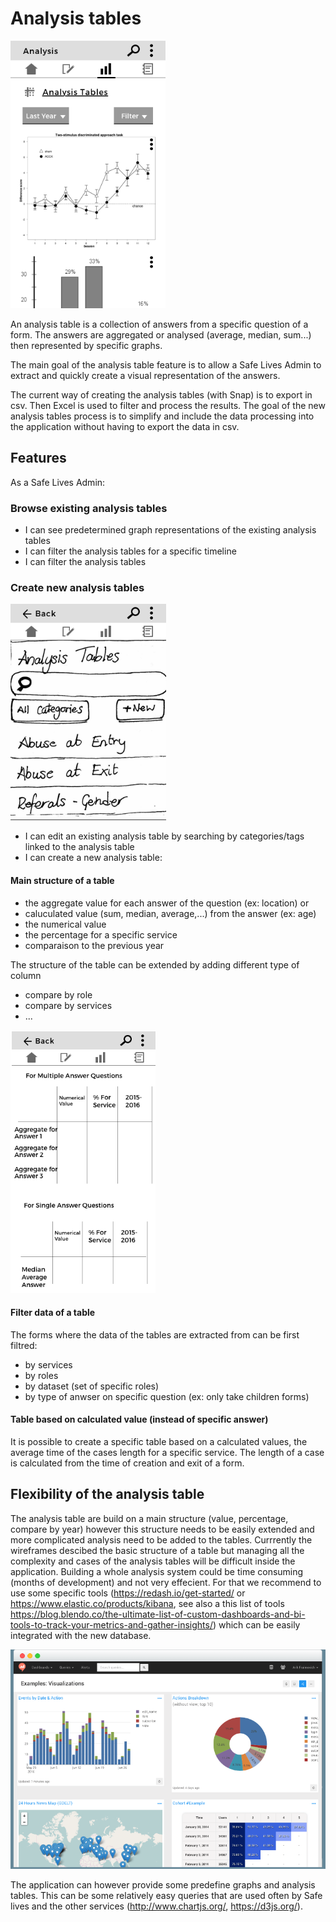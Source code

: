# Analysis tables

![analysis](../img/analysis.png)

An analysis table is a collection of answers from a specific question of a form.
The answers are aggregated or analysed (average, median, sum...) then represented by specific graphs.

The main goal of the analysis table feature is to allow a Safe Lives Admin to extract and quickly create a visual representation of the answers.

The current way of creating the analysis tables (with Snap) is to export in csv. Then Excel is used to filter and process the results. The goal of the new analysis tables process is to simplify and include the data processing into the application without having to export the data in csv.

## Features

As a Safe Lives Admin:

### Browse existing analysis tables

- I can see predetermined graph representations of the existing analysis tables
- I can filter the analysis tables for a specific timeline
- I can filter the analysis tables

### Create new analysis tables

![new analysis table](../img/analysis-create.png)

- I can edit an existing analysis table by searching by categories/tags linked to the analysis table
- I can create a new analysis table:

#### Main structure of a table

- the aggregate value for each answer of the question (ex: location)
or
- caluculated value (sum, median, average,...) from the answer (ex: age)
- the numerical value
- the percentage for a specific service
- comparaison to the previous year

The structure of the table can be extended by adding different type of column

- compare by role
- compare by services
- ...

![analysis table type](../img/analysis-table-type.png)

#### Filter data of a table

The forms where the data of the tables are extracted from can be first filtred:
- by services
- by roles
- by dataset (set of specific roles)
- by type of anwser on specific question (ex: only take children forms)

#### Table based on calculated value (instead of specific answer)

It is possible to create a specific table based on a calculated values, the average time of the cases length for a specific service. The length of a case is calculated from the time of creation and exit of a form.

## Flexibility of the analysis table

The analysis table are build on a main structure (value, percentage, compare by year) however this structure needs to be easily extended and more complicated analysis need to be added to the tables. Currrently the wireframes descibed the basic structure of a table but managing all the complexity and cases of the analysis tables will be difficult inside the application. Building a whole analysis system could be time consuming (months of development) and not very effecient. For that we recommend to use some specific tools (https://redash.io/get-started/ or https://www.elastic.co/products/kibana, see also a this list of tools https://blog.blendo.co/the-ultimate-list-of-custom-dashboards-and-bi-tools-to-track-your-metrics-and-gather-insights/) which can be easily integrated with the new database.

![analysis table type](../img/redash-preview.png)

The application can however provide some predefine graphs and analysis tables. This can be some relatively easy queries that are used often by Safe lives and the other services (http://www.chartjs.org/, https://d3js.org/).

